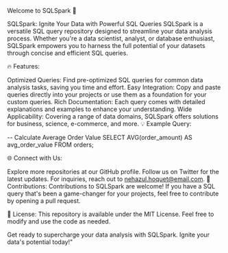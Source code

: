 Welcome to SQLSpark 🚀

SQLSpark: Ignite Your Data with Powerful SQL Queries
SQLSpark is a versatile SQL query repository designed to streamline your data analysis process. Whether you're a data scientist, analyst, or database enthusiast, SQLSpark empowers you to harness the full potential of your datasets through concise and efficient SQL queries.

🔥 Features:

Optimized Queries: Find pre-optimized SQL queries for common data analysis tasks, saving you time and effort.
Easy Integration: Copy and paste queries directly into your projects or use them as a foundation for your custom queries.
Rich Documentation: Each query comes with detailed explanations and examples to enhance your understanding.
Wide Applicability: Covering a range of data domains, SQLSpark offers solutions for business, science, e-commerce, and more.
💡 Example Query:


-- Calculate Average Order Value
SELECT
    AVG(order_amount) AS avg_order_value
FROM
    orders;
    
🌐 Connect with Us:

Explore more repositories at our GitHub profile.
Follow us on Twitter for the latest updates.
For inquiries, reach out to nehazul.hoquet@email.com.
🙌 Contributions:
Contributions to SQLSpark are welcome! If you have a SQL query that's been a game-changer for your projects, feel free to contribute by opening a pull request.

📜 License:
This repository is available under the MIT License. Feel free to modify and use the code as needed.

Get ready to supercharge your data analysis with SQLSpark. Ignite your data's potential today!"
